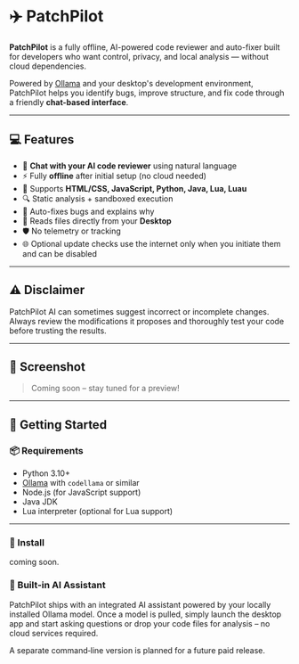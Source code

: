 # ✈️ PatchPilot

**PatchPilot** is a fully offline, AI-powered code reviewer and auto-fixer built for developers who want control, privacy, and local analysis — without cloud dependencies.

Powered by [Ollama](https://ollama.com) and your desktop's development environment, PatchPilot helps you identify bugs, improve structure, and fix code through a friendly **chat-based interface**.

---

## 💻 Features

- 🧠 **Chat with your AI code reviewer** using natural language
- ⚡ Fully **offline** after initial setup (no cloud needed)
- 🧪 Supports **HTML/CSS, JavaScript, Python, Java, Lua, Luau**
- 🔍 Static analysis + sandboxed execution
- 📝 Auto-fixes bugs and explains why
- 📂 Reads files directly from your **Desktop**
- 🛡️ No telemetry or tracking
- 🌐 Optional update checks use the internet only when you initiate them and can be disabled

---

## ⚠️ Disclaimer

PatchPilot AI can sometimes suggest incorrect or incomplete changes. Always review the modifications it proposes and thoroughly test your code before trusting the results.

---

## 📸 Screenshot

> Coming soon – stay tuned for a preview!

---

## 🚀 Getting Started

### 📦 Requirements

- Python 3.10+
- [Ollama](https://ollama.com) with `codellama` or similar
- Node.js (for JavaScript support)
- Java JDK
- Lua interpreter (optional for Lua support)

---

### 🔧 Install

coming soon.

### 🧠 Built-in AI Assistant

PatchPilot ships with an integrated AI assistant powered by your locally
installed Ollama model. Once a model is pulled, simply launch the desktop app
and start asking questions or drop your code files for analysis – no cloud
services required.

A separate command‑line version is planned for a future paid release.
